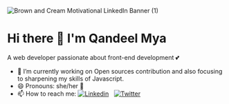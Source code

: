 ![Brown and Cream Motivational LinkedIn Banner (1)](https://user-images.githubusercontent.com/63254870/99305375-b0318800-2821-11eb-9246-47ca6948befd.png)

# Hi there 👋 I'm Qandeel Mya

A web developer passionate about front-end development 💕

- 🔭 I’m currently working on Open sources contribution and also focusing to sharpening my skills of Javascript.
- 😄 Pronouns: she/her 👧
- 📫 How to reach me:
[![Linkedin](https://img.shields.io/badge/linkedin-%230077B5.svg?&style=for-the-badge&logo=linkedin&logoColor=white)](https://www.linkedin.com/in/qandeel-mya/)
&nbsp;
[![Twitter](https://img.shields.io/badge/twitter-%231DA1F2.svg?&style=for-the-badge&logo=twitter&logoColor=white)](https://twitter.com/QandeelMya)

